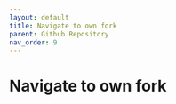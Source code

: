 ```yaml
---
layout: default
title: Navigate to own fork
parent: Github Repository
nav_order: 9
---
```


# Navigate to own fork

